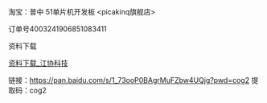 淘宝：普中 51单片机开发板  <picakinq旗舰店>

订单号4003241906851083411



资料下载

[资料下载_江协科技](https://jiangxiekeji.com/download.html)

链接：https://pan.baidu.com/s/1_73ooP0BAgrMuFZbw4UQjg?pwd=cog2     提取码：cog2 

